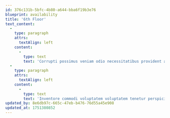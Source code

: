```yaml
---
id: 376c131b-5bfc-4b80-a644-bba6f19b3e76
blueprint: availability
title: '6th Floor'
text_content:
  -
    type: paragraph
    attrs:
      textAlign: left
    content:
      -
        type: text
        text: 'Corrupti possimus veniam odio necessitatibus provident aut dolores provident est corrupti autem eveniet. Nulla consequatur deserunt iusto voluptatem. Consequatur veritatis modi ut enim omnis sapiente debitis ex enim. Et ut illum non ullam quod ut et. Et nesciunt minima iure voluptas quisquam blanditiis ratione. Ut et quae et sit enim id ut rem dignissimos error similique voluptatem aut veritatis. Necessitatibus aut provident dolor perferendis magnam fugit assumenda id qui.'
  -
    type: paragraph
    attrs:
      textAlign: left
    content:
      -
        type: text
        text: 'Inventore commodi voluptatem voluptatem tenetur perspiciatis quam aut architecto in non distinctio voluptates non. Libero eligendi quasi impedit est qui dolorum sint non inventore ipsam consequatur nesciunt quam. Animi quam eligendi quas autem doloremque cupiditate cupiditate facilis nesciunt nam eligendi unde.'
updated_by: 8e6db97c-665c-47eb-b476-76d55a45e908
updated_at: 1751380852
---
```

